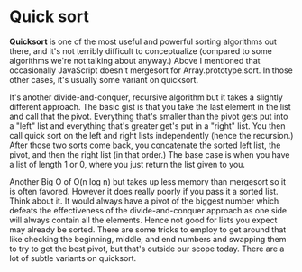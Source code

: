# Quick sort

**Quicksort** is one of the most useful and powerful sorting algorithms out there, and it's not terribly difficult to conceptualize (compared to some algorithms we're not talking about anyway.) Above I mentioned that occasionally JavaScript doesn't mergesort for Array.prototype.sort. In those other cases, it's usually some variant on quicksort.

It's another divide-and-conquer, recursive algorithm but it takes a slightly different approach. The basic gist is that you take the last element in the list and call that the pivot. Everything that's smaller than the pivot gets put into a "left" list and everything that's greater get's put in a "right" list. You then call quick sort on the left and right lists independently (hence the recursion.) After those two sorts come back, you concatenate the sorted left list, the pivot, and then the right list (in that order.) The base case is when you have a list of length 1 or 0, where you just return the list given to you.

Another Big O of O(n log n) but takes up less memory than mergesort so it is often favored. However it does really poorly if you pass it a sorted list. Think about it. It would always have a pivot of the biggest number which defeats the effectiveness of the divide-and-conquer approach as one side will always contain all the elements. Hence not good for lists you expect may already be sorted. There are some tricks to employ to get around that like checking the beginning, middle, and end numbers and swapping them to try to get the best pivot, but that's outside our scope today. There are a lot of subtle variants on quicksort.
